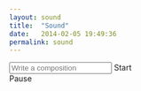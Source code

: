 ```yaml
---
layout: sound
title:  "Sound"
date:   2014-02-05 19:49:36
permalink: sound
---
```

<div class="wrapper" ng-hide="isPlaying">
	<input class="simple" ng-model="performer" placeholder="Write a composition"/>
	<a class="toggle" ng-click="isPlaying=!isPlaying">Start</a>
</div>

<div class="wrapper" ng-show="isPlaying">
	<visual class="simple" ng-show="isPlaying" part="<<performer>>"></visual>
	<a class="toggle" ng-click="isPlaying=!isPlaying">Pause</a>
</div>
